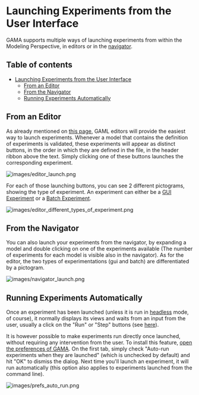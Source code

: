 
# Launching Experiments from the User Interface



GAMA supports multiple ways of launching experiments from within the Modeling Perspective, in editors or in the [navigator](NavigatingWorkspace).


## Table of contents 

* [Launching Experiments from the User Interface](#launching-experiments-from-the-user-interface)
	* [From an Editor](#from-an-editor)
	* [From the Navigator](#from-the-navigator)
	* [Running Experiments Automatically](#running-experiments-automatically)




## From an Editor
As already mentioned on [this page](GamlEditorGeneralities), GAML editors will provide the easiest way to launch experiments. Whenever a model that contains the definition of experiments is validated, these experiments will appear as distinct buttons, in the order in which they are defined in the file, in the header ribbon above the text. Simply clicking one of these buttons launches the corresponding experiment.

![images/editor_launch.png](resources\images/editor_launch.png)

For each of those launching buttons, you can see 2 different pictograms, showing the type of experiment. An experiment can either be a [GUI Experiment](DefiningGUIExperiment) or a [Batch Experiment](BatchExperiments).

![images/editor_different_types_of_experiment.png](resources\images/editor_different_types_of_experiment.png)


## From the Navigator
You can also launch your experiments from the navigator, by expanding a model and double clicking on one of the experiments available (The number of experiments for each model is visible also in the navigator). As for the editor, the two types of experimentations (gui and batch) are differentiated by a pictogram.

![images/navigator_launch.png](resources\images/navigator_launch.png)


## Running Experiments Automatically
Once an experiment has been launched (unless it is run in [headless](Headless) mode, of course), it normally displays its views and waits from an input from the user, usually a click on the "Run" or "Step" buttons (see [here](MenusAndCommands)).

It is however possible to make experiments run directly once launched, without requiring any intervention from the user.  To install this feature, [open the preferences of GAMA](Preferences). On the first tab, simply check "Auto-run experiments when they are launched" (which is unchecked by default) and hit "OK" to dismiss the dialog. Next time you'll launch an experiment, it will run automatically (this option also applies to experiments launched from the command line).

![images/prefs_auto_run.png](resources\images/prefs_auto_run.png)